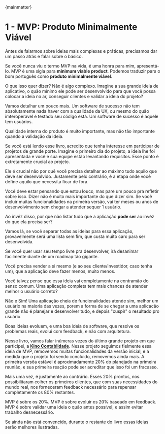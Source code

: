 {mainmatter}

# 1 - MVP: Produto Minimalmente Viável

Antes de falarmos sobre ideias mais complexas e práticas, precisamos dar um passo atrás e falar sobre o básico.

Se você nunca viu o termo MVP na vida, é uma honra para mim, apresentá-lo. MVP é uma sigla para **minimum viable product**. 
Podemos traduzir para o bom português como **produto minimalmente viável**.

O que isso quer dizer? Não é algo complexo. Imagine a sua grande ideia de aplicativo, o quão mínimo ele pode ser desenvolvido
para que você possa colocar a ideia no ar, conseguir clientes e validar a ideia do projeto?

Vamos detalhar um pouco mais. Um software de sucesso não tem absolutamente nada haver com a qualidade da UX, ou mesmo do quão
imteroperavel e testado seu código está. Um software de sucesso é aquele tem usuários.

Qualidade interna do produto é muito importante, mas não tão importante quando a validação da ideia.

Se você está lendo esse livro, acredito que tenha interesse em participar de projetos de grande porte. Imagine o primeiro dia
do projeto, a ideia lhe foi apresentada e você e sua equipe estão levantando requisitos. Esse ponto é extretamente crucial ao projeto.

Ele é crucial não por quê você precisa detalhar ao máximo tudo aquilo que deve ser desenvolvido. Justamente pelo contrário, é a etapa
onde você define aquilo que necessita ficar de fora.

Você deve estar pensando que estou louco, mas pare um pouco pra refletir sobre isso. Dizer não é muito mais importante do que
dizer sim. Se você incluir muitas funcionalidades na primeira versão, vai ter meses ou anos de desenvolvimento sem chegar
a atender sequer 1 usuário.

Ao invéz disso, por que não listar tudo que a aplicação **pode ser** ao invéz do que ela precisa ser?

Vamos lá, se você separar todas as ideias para essa aplicação, provavelmente será uma lista sem fim, que custa muito caro
para ser desenvolvida.

Se você quer usar seu tempo livre pra desenvolver, irá desanimar facilmente diante de um roadmap tão gigante.

Você precisa vender a si mesmo (e ao seu cliente/investidor, caso tenha um), que a aplicação deve fazer menos, muito menos.

Você talvez pense que essa ideia vai completamente na contramão do senso comum. Uma aplicação completa tem mais chances de atender
melhor o usuário correto?

Não e Sim! Uma aplicação cheia de funcionalidades atende sim, melhor um usuário na maioria das vezes, porem a forma de se chegar a uma 
aplicacão grande não é planejar e desenvolver tudo, e depois "cuspir" o resultado pro usuário.

Boas ideias evoluem, e uma boa ideia de software, que resolve os problemas reais, evolui com feedback, e não com arquitetura.

Nesse livro, vamos falar inúmeras vezes do último grande projeto em que participei, a **[Kino Contablidade](https://sejakino.com.br)**.
Nesse projeto seguimos fielmente essa ideia de MVP, removemos muitas funcionalidades da versão inicial, e a medida que o projeto foi sendo
concluido, removemos ainda mais.
A primeira versõa estável é aproximadamente 20% do planejado na primeira reunião, e sua primeira reação pode ser acreditar que isso
foi um fracasso. 

Mais uma vez, é justamente ao contrário. Esses 20% prontos, nos possibilitaram colher os primeiros clientes, que com suas necessidades do
mundo real, nos forneceram feedback necessário para repensar completamente os 80% restantes.

MVP é sobre os 20%. MVP é sobre evoluir os 20% baseado em feedback. MVP é sobre validar uma ideia o quão antes possível, e assim evitar
trabalho desnecessário.

Se ainda não está convencido, durante o restante do livro essas ideias serão melhores ilustradas.
